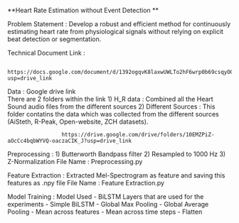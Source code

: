 **Heart Rate Estimation without Event Detection **

Problem Statement : Develop a robust and efficient method for continuously estimating heart rate from physiological signals without relying on explicit beat detection or segmentation.

Technical Document Link : 
                        
                        https://docs.google.com/document/d/1392ogqvK8laxwUWLTo2hF6wrp0b69csqyO0vlmgv_E8/edit?usp=drive_link

Data : Google drive link  
      There are 2 folders within the link 
            1) H_R data : Combined all the Heart Sound audio files from the different sources
            2) Different Sources : This folder contatins the data which was collected from the different sources (AiSteth, R-Peak, Open-website, ZCH datasets).

                     https://drive.google.com/drive/folders/10EMZPiZ-aOcCc4bqbWYVQ-oaczaCIK_J?usp=drive_link
              

Preprocessing : 
                1) Butterworth Bandpass filter
                2) Resampled to 1000 Hz
                3) Z-Normalization 
File Name :  Preprocessing.py

Feature Extraction : Extracted Mel-Spectrogram as feature and saving this features as .npy file 
File Name : Feature Extraction.py

Model Training :
                Model Used  - BiLSTM
                Layers that are used for the experiments 
                    - Simple BiLSTM 
                    - Global Max Pooling
                    - Global Average Pooling 
                    - Mean across features
                    - Mean across time steps 
                    - Flatten 



                
